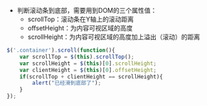- 判断滚动条到底部，需要用到DOM的三个属性值：
  - scrollTop：滚动条在Y轴上的滚动距离
  - offsetHeight：为内容可视区域的高度
  - scrollHeight：为内容可视区域的高度加上溢出（滚动）的距离

```javascript
$('.container').scroll(function(){
    var scrollTop = $(this).scrollTop();
    var scrollHeight = $(this)[0].scrollHeight;
    var clientHeight = $(this)[0].offsetHeight;
    if(scrollTop + clientHeight == scrollHeight){
		alert("已经滑到底部了");
    }
});
```





